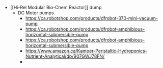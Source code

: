 - [[Hi-Rel Modular Bio-Chem Reactor]] dump
	- DC Motor pumps
		- https://ca.robotshop.com/products/dfrobot-370-mini-vacuum-pump
		- https://ca.robotshop.com/products/dfrobot-amphibious-horizontal-submersible-pump
		- https://ca.robotshop.com/products/dfrobot-amphibious-horizontal-submersible-pump
		- https://www.amazon.ca/Kamoer-Peristaltic-Hydroponics-Nutrient-Analytical/dp/B07GWJ78FN/
		-